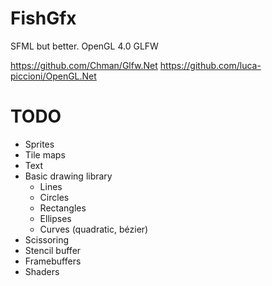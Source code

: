 # FishGfx
SFML but better. OpenGL 4.0 GLFW

https://github.com/Chman/Glfw.Net
https://github.com/luca-piccioni/OpenGL.Net

# TODO

* Sprites
* Tile maps
* Text
* Basic drawing library
	* Lines
	* Circles
	* Rectangles
	* Ellipses
	* Curves (quadratic, bézier)
* Scissoring
* Stencil buffer
* Framebuffers
* Shaders